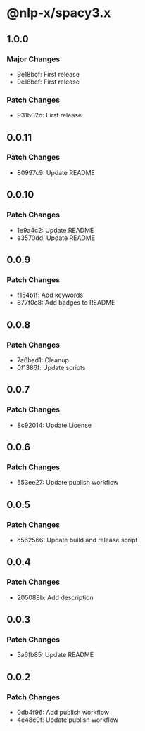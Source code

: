 # @nlp-x/spacy3.x

## 1.0.0

### Major Changes

- 9e18bcf: First release
- 9e18bcf: First release

### Patch Changes

- 931b02d: First release

## 0.0.11

### Patch Changes

- 80997c9: Update README

## 0.0.10

### Patch Changes

- 1e9a4c2: Update README
- e3570dd: Update README

## 0.0.9

### Patch Changes

- f154b1f: Add keywords
- 677f0c8: Add badges to README

## 0.0.8

### Patch Changes

- 7a6bad1: Cleanup
- 0f1386f: Update scripts

## 0.0.7

### Patch Changes

- 8c92014: Update License

## 0.0.6

### Patch Changes

- 553ee27: Update publish workflow

## 0.0.5

### Patch Changes

- c562566: Update build and release script

## 0.0.4

### Patch Changes

- 205088b: Add description

## 0.0.3

### Patch Changes

- 5a6fb85: Update README

## 0.0.2

### Patch Changes

- 0db4f96: Add publish workflow
- 4e48e0f: Update publish workflow
